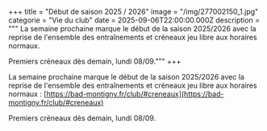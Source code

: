 +++
title = "Début de saison 2025 / 2026"
image = "/img/277002150_1.jpg"
categorie = "Vie du club"
date = 2025-09-06T22:00:00.000Z
description = """
La semaine prochaine marque le début de la saison 2025/2026 avec la reprise de l'ensemble des entraînements et créneaux jeu libre aux horaires normaux.

Premiers créneaux dès demain, lundi 08/09."""
+++

La semaine prochaine marque le début de la saison 2025/2026 avec la reprise de l'ensemble des entraînements et créneaux jeu libre aux horaires normaux : [https://bad-montigny.fr/club/#creneaux](https://bad-montigny.fr/club/#creneaux)

Premiers créneaux dès demain, lundi 08/09.


